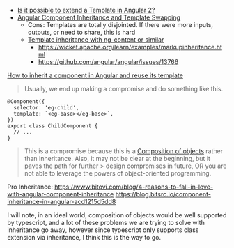 - [Is it possible to extend a Template in Angular 2?
](https://stackoverflow.com/questions/45464891/is-it-possible-to-extend-a-template-in-angular-2)
- [Angular Component Inheritance and Template Swapping](https://coryrylan.com/blog/angular-component-inheritance-and-template-swapping)
  - Cons: Templates are totally disjointed. If there were more inputs, outputs, or need to share, this is hard
  - [Template inheritance with ng-content or similar](https://github.com/angular/angular/issues/13757)
    - https://wicket.apache.org/learn/examples/markupinheritance.html
    - https://github.com/angular/angular/issues/13766

[How to inherit a component in Angular and reuse its template](https://medium.com/acute-angular/how-to-inherit-a-component-in-angular-and-reuse-its-template-88b9cbb4b55)

> Usually, we end up making a compromise and do something like this.
```
@Component({
  selector: 'eg-child',
  template: `<eg-base></eg-base>`,
})
export class ChildComponent {
  // ...
}
```
> This is a compromise because this is a [Composition of objects](https://www.tutorialspoint.com/difference-between-inheritance-and-composition-in-java) rather than Inheritance. Also, it may not be clear at the beginning, but it paves the path for further > design compromises in future, OR you are not able to leverage the powers of object-oriented programming.

Pro Inheritance:
https://www.bitovi.com/blog/4-reasons-to-fall-in-love-with-angular-component-inheritance
https://blog.bitsrc.io/component-inheritance-in-angular-acd1215d5dd8

I will note, in an ideal world, composition of objects would be well supported by typescript, and a lot of these problems we are trying to solve with inheritance go away, however since typescript only supports class extension via inheritance, I think this is the way to go.
